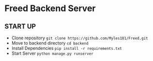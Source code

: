 # Freed Backend Server

## START UP

- Clone repository `git clone https://github.com/Myles181/Freed.git`
- Move to backend directory `cd backend`
- Install Dependencies `pip install -r requirements.txt`
- Start Server `python manage.py runserver`

